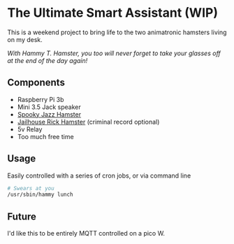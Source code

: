 # The Ultimate Smart Assistant (WIP)

This is a weekend project to bring life to the two animatronic hamsters living on my desk.

*With Hammy T. Hamster, you too will never forget to take your glasses off at the end of the day again!*

## Components
- Raspberry Pi 3b
- Mini 3.5 Jack speaker
- [Spooky Jazz Hamster](https://gemmy.fandom.com/wiki/Spooky_(Hamster))
- [Jailhouse Rick Hamster](https://gemmy.fandom.com/wiki/Jailhouse_Rick_(Hamster)) (criminal record optional)
- 5v Relay
- Too much free time

## Usage

Easily controlled with a series of cron jobs, or via command line
```bash
# Swears at you
/usr/sbin/hammy lunch
```

## Future
I'd like this to be entirely MQTT controlled on a pico W.
